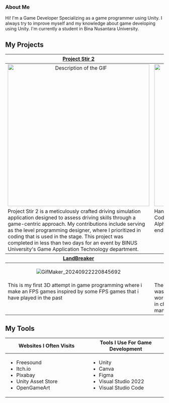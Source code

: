 ### About Me
Hi! I'm a Game Developer Specializing as a game programmer using Unity. I always try to improve myself and my knowledge about game developing using Unity. I'm currently a student in Bina Nusantara University.

<h2>My Projects</h2>

<!-- ============================================= -->
<table>
  <thead>
    <tr>
      <th width="500px" align="center"><a href="https://github.com/Tippenn/ProjectStir-2_Public">Project Stir 2</th>
      <th width="500px" align="center"><a href="https://github.com/Tippenn/Hanako_A_New_Life">Hanako A New Life</th>
    </tr>
  </thead>
  <tbody>
  <tr width="500px" align="center">
  <td>

<img src="https://github.com/ydunsscotus/TileCavern/assets/113657705/ad8e859f-b602-48e6-bf3a-5716f38e6686" width="450" alt="Description of the GIF">

  </td>
  <td>

<img src="https://github.com/ydunsscotus/ProjectStir-2_Public/assets/160445941/6cec2d0e-0e9a-42f6-9bb0-dcd7b726f294" width="450" alt="Description of the GIF">

  </td>
  </tr>
  <tr width="500px">
  <td valign="text-top">
Project Stir 2 is a meticulously crafted driving simulation application designed to assess driving skills through a game-centric approach. My contributions include serving as the level programming designer, where I prioritized in coding that is used in the stage. This project was completed in less than two days for an event by BINUS University's Game Application Technology department.
  </td>
  <td valign="text-top">
Hanako: A New Life is an educational game about Braille Code. In this game, you will learn how to translate Alphabets to Braille Code. Complete the main story or play endless mode. 
  </td>
  </tr>
  

  </tbody>

  <thead>
    <tr>
      <th width="500px" align="center"><a href="https://github.com/Tippenn/ProjectStir-2_Public">LandBreaker</th>
      <th width="500px" align="center"><a href="https://github.com/Tippenn/Hanako_A_New_Life">The FateBringer</th>
    </tr>
  </thead>
  <tbody>
  <tr width="500px" align="center">
  <td>

![GifMaker_20240922220845692](https://github.com/user-attachments/assets/368f40be-a94a-4f50-bce8-44f473185365)

  </td>
  <td>

![GifMaker_20240922214056423](https://github.com/user-attachments/assets/c6937317-087e-447e-8739-5451dec3de78)

  </td>
  </tr>
  <tr width="500px">
  <td valign="text-top">
This is my first 3D attempt in game programming where i make an FPS games inspired by some FPS games that i have played in the past
  </td>
  <td valign="text-top">
The FateBringer is a puzzle 2D turn based strategy game. It was parts of team competing in the IGI Competition. Here, I work as the game programmer on this three man team. I’m in charge of all programming stuff like enemy ai, game manager, UI, turn-base, animation, etc.
  </td>
  </tr>
  

  </tbody>
</table>
<!-- ============================================= -->

<!-- ============================================= -->
<h2>My Tools</h2>
<table>
  <thead>
    <tr>
      <th width="500px" align="center">Websites I Often Visits</th>
      <th width="500px" align="center">Tools I Use For Game Development</th>
    </tr>
  </thead>
  <tbody>
  <tr width="500px" align="left">
  <td>

  - Freesound
  - Itch.io
  - Pixabay
  - Unity Asset Store
  - OpenGameArt
  
  </td>
  <td>

  - Unity
  - Canva
  - Figma
  - Visual Studio 2022
  - Visual Studio Code

  </td>
  </tr>
  </tbody>
</table>
<!-- ============================================= -->
